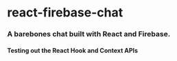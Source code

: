 # react-firebase-chat

### A barebones chat built with React and Firebase.

#### Testing out the React Hook and Context APIs
